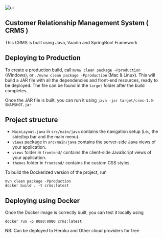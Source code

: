 
![ui](https://github.com/Redeem-Grimm-Satoshi/CRMS/assets/45304978/9ea3030f-7d39-4a7b-859a-bd6077df644d)


## Customer Relationship Management System ( CRMS )
This CRMS is built using Java, Vaadin and SpringBoot Framework

## Deploying to Production

To create a production build, call `mvnw clean package -Pproduction` (Windows),
or `./mvnw clean package -Pproduction` (Mac & Linux).
This will build a JAR file with all the dependencies and front-end resources,
ready to be deployed. The file can be found in the `target` folder after the build completes.

Once the JAR file is built, you can run it using
`java -jar target/crms-1.0-SNAPSHOT.jar`

## Project structure

- `MainLayout.java` in `src/main/java` contains the navigation setup (i.e., the
  side/top bar and the main menu). 
- `views` package in `src/main/java` contains the server-side Java views of your application.
- `views` folder in `frontend/` contains the client-side JavaScript views of your application.
- `themes` folder in `frontend/` contains the custom CSS styles.


To build the Dockerized version of the project, run

```
mvn clean package -Pproduction
docker build . -t crms:latest
```

## Deploying using Docker

Once the Docker image is correctly built, you can test it locally using

```
docker run -p 8080:8080 crms:latest
```

NB: Can be deployed to Heroku and Other cloud providers for free
